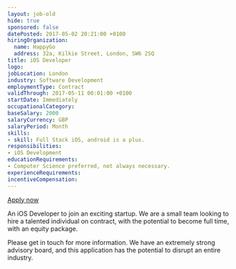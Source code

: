 ```yaml
---
layout: job-old
hide: true
sponsored: false
datePosted: 2017-05-02 20:21:00 +0100
hiringOrganization:
  name: HappyGo
  address: 32a, Kilkie Street, London, SW6 2SQ
title: iOS Developer
logo:
jobLocation: London
industry: Software Development
employmentType: Contract
validThrough: 2017-05-11 00:01:00 +0100
startDate: Immediately
occupationalCategory:
baseSalary: 2000
salaryCurrency: GBP
salaryPeriod: Month
skills:
- skill: Full Stack iOS, android is a plus.
responsibilities:
- iOS Development
educationRequirements:
- Computer Science preferred, not always necessary.
experienceRequirements:
incentiveCompensation:
---
```


[Apply now](mailto:Jb@happygoapp.org)

An iOS Developer to join an exciting startup. We are a small team looking to hire a talented individual on contract, with the potential to become full time, with an equity package.

Please get in touch for more information. We have an extremely strong advisory board, and this application has the potential to disrupt an entire industry.
